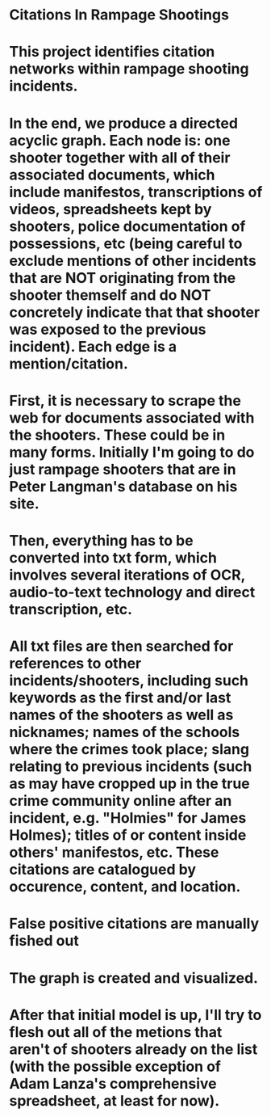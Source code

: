 # Citations In Rampage Shootings

# This project identifies citation networks within rampage shooting incidents. 

# In the end, we produce a directed acyclic graph. Each node is: one shooter together with all of their associated documents, which include manifestos, transcriptions of videos, spreadsheets kept by shooters, police documentation of possessions, etc (being careful to exclude mentions of other incidents that are NOT originating from the shooter themself and do NOT concretely indicate that that shooter was exposed to the previous incident). Each edge is a mention/citation.

# First, it is necessary to scrape the web for documents associated with the shooters. These could be in many forms. Initially I'm going to do just rampage shooters that are in Peter Langman's database on his site.

# Then, everything has to be converted into txt form, which involves several iterations of OCR, audio-to-text technology and direct transcription, etc.  

# All txt files are then searched for references to other incidents/shooters, including such keywords as the first and/or last names of the shooters as well as nicknames; names of the schools where the crimes took place; slang relating to previous incidents (such as may have cropped up in the true crime community online after an incident, e.g. "Holmies" for James Holmes); titles of or content inside others' manifestos, etc. These citations are catalogued by occurence, content, and location. 

# False positive citations are manually fished out

# The graph is created and visualized.

# After that initial model is up, I'll try to flesh out all of the metions that aren't of shooters already on the list (with the possible exception of Adam Lanza's comprehensive spreadsheet, at least for now).
